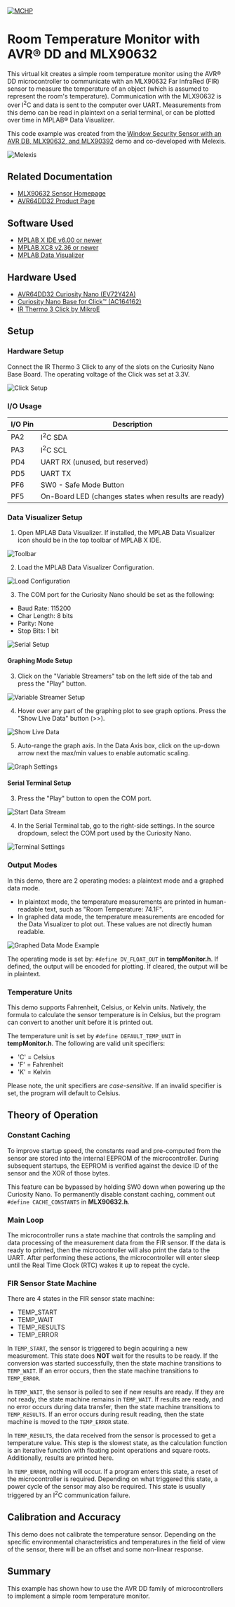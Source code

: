 <!-- Please do not change this logo with link -->

[![MCHP](images/microchip.png)](https://www.microchip.com)

# Room Temperature Monitor with AVR&reg; DD and MLX90632

This virtual kit creates a simple room temperature monitor using the AVR&reg; DD microcontroller to communicate with an MLX90632 Far InfraRed (FIR) sensor to measure the temperature of an object (which is assumed to represent the room's temperature). Communication with the MLX90632 is over I<sup>2</sup>C and data is sent to the computer over UART. Measurements from this demo can be read in plaintext on a serial terminal, or can be plotted over time in MPLAB&reg; Data Visualizer.

This code example was created from the [Window Security Sensor with an AVR DB, MLX90632, and MLX90392](https://github.com/microchip-pic-avr-examples/avr128db28-smart-security-sensor-mplab) demo and co-developed with Melexis.

![Melexis](./images/melexis.png)  

## Related Documentation

- [MLX90632 Sensor Homepage](https://www.melexis.com/en/product/MLX90632/Miniature-SMD-Infrared-Thermometer-IC)
- [AVR64DD32 Product Page](https://www.microchip.com/en-us/product/AVR64DD32?utm_source=GitHub&utm_medium=TextLink&utm_campaign=MCU8_MMTCha_avrdd&utm_content=avrdd-room-temp-sensor-mplab-mcc-github)

## Software Used

- [MPLAB X IDE v6.00 or newer](https://www.microchip.com/en-us/tools-resources/develop/mplab-x-ide?utm_source=GitHub&utm_medium=TextLink&utm_campaign=MCU8_MMTCha_avrdd&utm_content=avrdd-room-temp-sensor-mplab-mcc-github)
- [MPLAB XC8 v2.36 or newer](https://www.microchip.com/en-us/tools-resources/develop/mplab-xc-compilers?utm_source=GitHub&utm_medium=TextLink&utm_campaign=MCU8_MMTCha_avrdd&utm_content=avrdd-room-temp-sensor-mplab-mcc-github)
- [MPLAB Data Visualizer](https://www.microchip.com/en-us/tools-resources/debug/mplab-data-visualizer?utm_source=GitHub&utm_medium=TextLink&utm_campaign=MCU8_MMTCha_avrdd&utm_content=avrdd-room-temp-sensor-mplab-mcc-github)

## Hardware Used

- [AVR64DD32 Curiosity Nano (EV72Y42A)](https://www.microchip.com/en-us/development-tool/EV72Y42A?utm_source=GitHub&utm_medium=TextLink&utm_campaign=MCU8_MMTCha_avrdd&utm_content=avrdd-room-temp-sensor-mplab-mcc-github)
- [Curiosity Nano Base for Click&trade; (AC164162)](https://www.microchip.com/en-us/development-tool/AC164162?utm_source=GitHub&utm_medium=TextLink&utm_campaign=MCU8_MMTCha_avrdd&utm_content=avrdd-room-temp-sensor-mplab-mcc-github)
- [IR Thermo 3 Click by MikroE](https://www.mikroe.com/ir-thermo-3-click)

## Setup

### Hardware Setup

Connect the IR Thermo 3 Click to any of the slots on the Curiosity Nano Base Board. The operating voltage of the Click was set at 3.3V.

![Click Setup](./images/setup.JPG)

### I/O Usage

| I/O Pin | Description
| ------- | ----------
| PA2 | I<sup>2</sup>C SDA
| PA3 | I<sup>2</sup>C SCL
| PD4 | UART RX (unused, but reserved)
| PD5 | UART TX
| PF6 | SW0 - Safe Mode Button
| PF5 | On-Board LED (changes states when results are ready)


### Data Visualizer Setup

1. Open MPLAB Data Visualizer. If installed, the MPLAB Data Visualizer icon should be in the top toolbar of MPLAB X IDE.

![Toolbar](./images/toolbar.PNG)

2. Load the MPLAB Data Visualizer Configuration.

![Load Configuration](./images/loadConfiguration.PNG)

3. The COM port for the Curiosity Nano should be set as the following:

- Baud Rate: 115200
- Char Length: 8 bits
- Parity: None
- Stop Bits: 1 bit

![Serial Setup](./images/serialConfiguration.PNG)

#### Graphing Mode Setup

3. Click on the "Variable Streamers" tab on the left side of the tab and press the "Play" button.

![Variable Streamer Setup](./images/variableStreamerSetup.PNG)

4. Hover over any part of the graphing plot to see graph options. Press the "Show Live Data" button (>>).

![Show Live Data](./images/showData.PNG)

5. Auto-range the graph axis. In the Data Axis box, click on the up-down arrow next the max/min values to enable automatic scaling.

![Graph Settings](./images/graphOptions.PNG)

#### Serial Terminal Setup

3. Press the "Play" button to open the COM port.

![Start Data Stream](./images/terminalStart.PNG)

4. In the Serial Terminal tab, go to the right-side settings. In the source dropdown, select the COM port used by the Curiosity Nano.

![Terminal Settings](./images/terminalSettings.PNG)

### Output Modes

In this demo, there are 2 operating modes: a plaintext mode and a graphed data mode.

- In plaintext mode, the temperature measurements are printed in human-readable text, such as "Room Temperature: 74.1F".
- In graphed data mode, the temperature measurements are encoded for the Data Visualizer to plot out. These values are not directly human readable.

![Graphed Data Mode Example](./images/roomTempExample.PNG)

The operating mode is set by: `#define DV_FLOAT_OUT` in **tempMonitor.h**. If defined, the output will be encoded for plotting. If cleared, the output will be in plaintext.

### Temperature Units

This demo supports Fahrenheit, Celsius, or Kelvin units. Natively, the formula to calculate the sensor temperature is in Celsius, but the program can convert to another unit before it is printed out.

The temperature unit is set by `#define DEFAULT_TEMP_UNIT` in **tempMonitor.h**. The following are valid unit specifiers:

- 'C' = Celsius
- 'F' = Fahrenheit
- 'K' = Kelvin

Please note, the unit specifiers are *case-sensitive*. If an invalid specifier is set, the program will default to Celsius.

## Theory of Operation

### Constant Caching

To improve startup speed, the constants read and pre-computed from the sensor are stored into the internal EEPROM of the microcontroller. During subsequent startups, the EEPROM is verified against the device ID of the sensor and the XOR of those bytes.

This feature can be bypassed by holding SW0 down when powering up the Curiosity Nano. To permanently disable constant caching, comment out `#define CACHE_CONSTANTS` in **MLX90632.h**.

### Main Loop

The microcontroller runs a state machine that controls the sampling and data processing of the measurement data from the FIR sensor. If the data is ready to printed, then the microcontroller will also print the data to the UART. After performing these actions, the microcontroller will enter sleep until the Real Time Clock (RTC) wakes it up to repeat the cycle.

### FIR Sensor State Machine

There are 4 states in the FIR sensor state machine:  

- TEMP_START
- TEMP_WAIT
- TEMP_RESULTS
- TEMP_ERROR

In `TEMP_START`, the sensor is triggered to begin acquiring a new measurement. This state does **NOT** wait for the results to be ready. If the conversion was started successfully, then the state machine transitions to `TEMP_WAIT`. If an error occurs, then the state machine transitions to `TEMP_ERROR`.

In `TEMP_WAIT`, the sensor is polled to see if new results are ready. If they are not ready, the state machine remains in `TEMP_WAIT`. If results are ready, and no error occurs during data transfer, then the state machine transitions to `TEMP_RESULTS`. If an error occurs during result reading, then the state machine is moved to the `TEMP_ERROR` state.

In `TEMP_RESULTS`, the data received from the sensor is processed to get a temperature value. This step is the slowest state, as the calculation function is an iterative function with floating point operations and square roots. Additionally, results are printed here.

In `TEMP_ERROR`, nothing will occur. If a program enters this state, a reset of the microcontroller is required. Depending on what triggered this state, a power cycle of the sensor may also be required. This state is usually triggered by an I<sup>2</sup>C communication failure.

## Calibration and Accuracy

This demo does not calibrate the temperature sensor. Depending on the specific environmental characteristics and temperatures in the field of view of the sensor, there will be an offset and some non-linear response.

## Summary

This example has shown how to use the AVR DD family of microcontrollers to implement a simple room temperature monitor.
